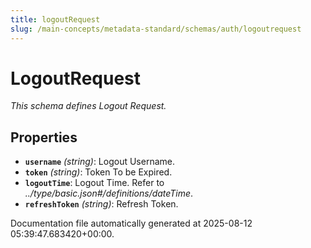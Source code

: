 ```yaml
---
title: logoutRequest
slug: /main-concepts/metadata-standard/schemas/auth/logoutrequest
---
```


# LogoutRequest

*This schema defines Logout Request.*

## Properties

- **`username`** *(string)*: Logout Username.
- **`token`** *(string)*: Token To be Expired.
- **`logoutTime`**: Logout Time. Refer to *../type/basic.json#/definitions/dateTime*.
- **`refreshToken`** *(string)*: Refresh Token.


Documentation file automatically generated at 2025-08-12 05:39:47.683420+00:00.
